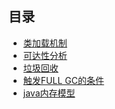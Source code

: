 ## 目录

- [类加载机制](https://github.com/wangjiapu/Conclusion/blob/master/java%E8%99%9A%E6%8B%9F%E6%9C%BA/%E7%B1%BB%E5%8A%A0%E8%BD%BD%E6%9C%BA%E5%88%B6.md)
- [可达性分析](https://github.com/wangjiapu/Conclusion/blob/master/java%E8%99%9A%E6%8B%9F%E6%9C%BA/%E5%8F%AF%E8%BE%BE%E6%80%A7%E5%88%86%E6%9E%90.md)
- [垃圾回收](https://github.com/wangjiapu/Conclusion/blob/master/java%E8%99%9A%E6%8B%9F%E6%9C%BA/%E5%9E%83%E5%9C%BE%E5%9B%9E%E6%94%B6.md)
- [触发FULL GC的条件]()
- [java内存模型]()